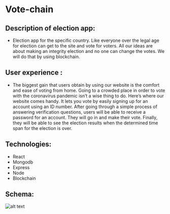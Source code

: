 # Vote-chain

## Description of election app:
* Election app for the specific country. Like everyone over the legal age for election can get to the site and vote for voters. All our ideas are about making an integrity election and no one can change the votes. We will do that by using blockchain. 

## User experience :
* The biggest gain that users obtain by using our website is the comfort and ease of voting from home. Going to a crowded place in order to vote with the coronavirus pandemic isn’t a wise thing to do. Here’s where our website comes handy. It lets you vote by easily signing up for an account using an ID number. After going through a simple process of answering verification questions, users will be able to receive a password for an account. They will go in and make their vote. Finally, they will be able to see the election results when the determined time span for the election is over.


## Technologies: 
* React 
* Mongodb
* Express
* Node 
* Blockchain

## Schema:
![alt text](https://imgur.com/RsBeHe7)
